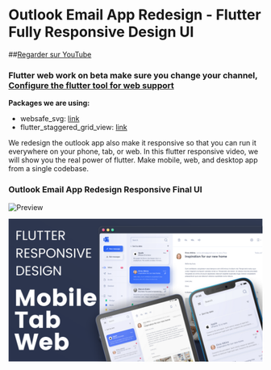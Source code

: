 # Outlook Email App Redesign - Flutter Fully Responsive Design UI
##[Regarder sur YouTube](https://youtu.be/60yAEFm6CSs)

 ### Flutter web work on beta make sure you change your channel, [Configure the flutter tool for web support](https://flutter.dev/docs/get-started/web)

**Packages we are using:**

- websafe_svg: [link](https://pub.dev/packages/websafe_svg)
- flutter_staggered_grid_view: [link](https://pub.dev/packages/flutter_staggered_grid_view)

We redesign the outlook app also make it responsive so that you can run it everywhere on your phone, tab, or web. In this flutter responsive video, we will show you the real power of flutter. Make mobile, web, and desktop app from a single codebase.

### Outlook Email App Redesign Responsive Final UI

![Preview](/gif.gif)

![App UI](/ui.png)

